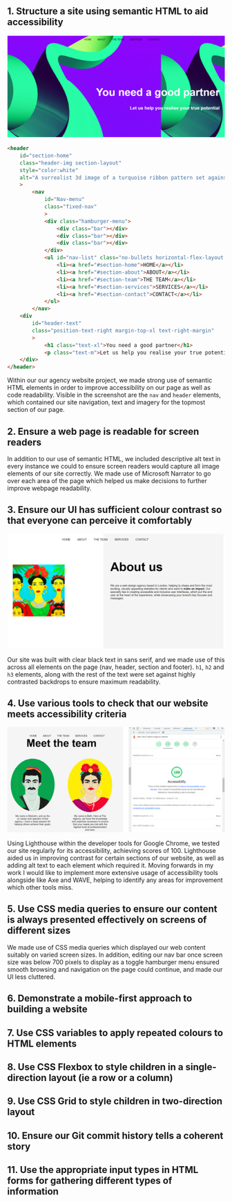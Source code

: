 ## 1. Structure a site using semantic HTML to aid accessibility

![Image of the homepage on our agency website, featuring a large image of turquoise 3d abstract ribbon shapes set against a violet background.](/imagery/Homepage.PNG)

```html
<header
    id="section-home" 
    class="header-img section-layout" 
    style="color:white"
    alt="A surrealist 3d image of a turquoise ribbon pattern set against a violet background."
    >
        <nav 
            id="Nav-menu" 
            class="fixed-nav"
            >
            <div class="hamburger-menu">
                <div class="bar"></div>
                <div class="bar"></div>
                <div class="bar"></div>
            </div>
            <ul id="nav-list" class="no-bullets horizontal-flex-layout nav-text "> 
                <li><a href="#section-home">HOME</a></li>
                <li><a href="#section-about">ABOUT</a></li>
                <li><a href="#section-team">THE TEAM</a></li>
                <li><a href="#section-services">SERVICES</a></li>
                <li><a href="#section-contact">CONTACT</a></li>
            </ul>
        </nav>
    <div 
        id="header-text" 
        class="position-text-right margin-top-xl text-right-margin"
        >
            <h1 class="text-xl">You need a good partner</h1>
            <p class="text-m">Let us help you realise your true potential</p>
    </div>
</header>
```

Within our our agency website project, we made strong use of semantic HTML elements in order to improve accessibility on our page as well as code readability. Visible in the screenshot are the `nav` and `header` elements, which contained our site navigation, text and imagery for the topmost section of our page. 

## 2. Ensure a web page is readable for screen readers

In addition to our use of semantic HTML, we included descriptive alt text in every instance we could to ensure screen readers would capture all image elements of our site correctly. We made use of Microsoft Narrator to go over each area of the page which helped us make decisions to further improve webpage readability.

## 3. Ensure our UI has sufficient colour contrast so that everyone can perceive it comfortably

![Image of our 'About Us' section, showing contrasted black text against grey and white backgrounds.](/imagery/Contrast.PNG)

Our site was built with clear black text in sans serif, and we made use of this across all elements on the page (nav, header, section and footer). `h1`, `h2` and `h3` elements, along with the rest of the text were set against highly contrasted backdrops to ensure maximum readability.

## 4. Use various tools to check that our website meets accessibility criteria

![Image showing our 'Meet The Team' section, displaying next to a window pane with our Google Chrome Lighthouse accessibility score of 100.](/imagery/AccessTools.PNG)

Using Lighthouse within the developer tools for Google Chrome, we tested our site regularly for its accessibility, achieving scores of 100. Lighthouse aided us in improving contrast for certain sections of our website, as well as adding alt text to each element which required it. Moving forwards in my work I would like to implement more extensive usage of accessibility tools alongside like Axe and WAVE, helping to identify any areas for improvement which other tools miss.

## 5. Use CSS media queries to ensure our content is always presented effectively on screens of different sizes

We made use of CSS media queries which displayed our web content suitably on varied screen sizes. In addition, editing our nav bar once screen size was below 700 pixels to display as a toggle hamburger menu ensured smooth browsing and navigation on the page could continue, and made our UI less cluttered.

## 6. Demonstrate a mobile-first approach to building a website

## 7. Use CSS variables to apply repeated colours to HTML elements

## 8. Use CSS Flexbox to style children in a single-direction layout (ie a row or a column)

## 9. Use CSS Grid to style children in two-direction layout

## 10. Ensure our Git commit history tells a coherent story

## 11. Use the appropriate input types in HTML forms for gathering different types of information
